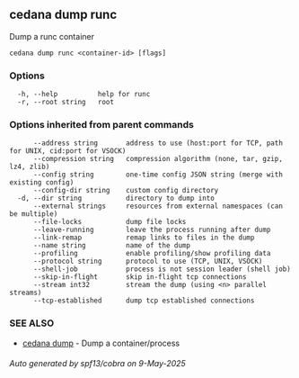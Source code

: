 ## cedana dump runc

Dump a runc container

```
cedana dump runc <container-id> [flags]
```

### Options

```
  -h, --help          help for runc
  -r, --root string   root
```

### Options inherited from parent commands

```
      --address string       address to use (host:port for TCP, path for UNIX, cid:port for VSOCK)
      --compression string   compression algorithm (none, tar, gzip, lz4, zlib)
      --config string        one-time config JSON string (merge with existing config)
      --config-dir string    custom config directory
  -d, --dir string           directory to dump into
      --external strings     resources from external namespaces (can be multiple)
      --file-locks           dump file locks
      --leave-running        leave the process running after dump
      --link-remap           remap links to files in the dump
      --name string          name of the dump
      --profiling            enable profiling/show profiling data
      --protocol string      protocol to use (TCP, UNIX, VSOCK)
      --shell-job            process is not session leader (shell job)
      --skip-in-flight       skip in-flight tcp connections
      --stream int32         stream the dump (using <n> parallel streams)
      --tcp-established      dump tcp established connections
```

### SEE ALSO

* [cedana dump](cedana_dump.md)	 - Dump a container/process

###### Auto generated by spf13/cobra on 9-May-2025
